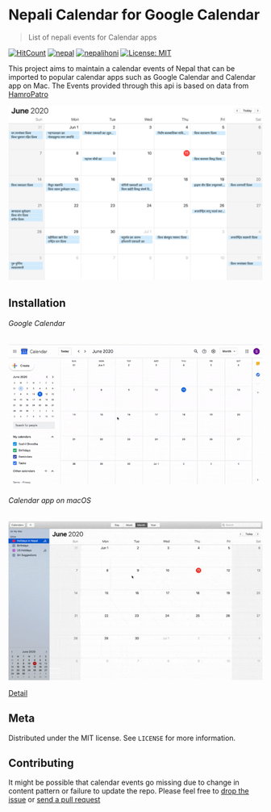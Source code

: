 # Nepali Calendar for Google Calendar
> List of nepali events for Calendar apps

[![HitCount][hits-image]][hits-url]
[![nepal][made-in-Nepal]][repo-url]
[![nepalihoni][Nepali-ho-ni]][repo-url]
[![License: MIT](https://img.shields.io/badge/License-MIT-yellow.svg)](https://opensource.org/licenses/MIT)



This project aims to maintain a calendar events of Nepal that can be imported to popular calendar apps such as Google Calendar and Calendar app on Mac.
The Events provided through this api is based on data from [HamroPatro](https://www.hamropatro.com/)

![](assets/example.png)

## Installation

###### Google Calendar
![](assets/google-calendar.gif)


###### Calendar app on macOS
![](assets/mac-calendar.gif)

[Detail](http://shresthasushil.com.np/NepaliEvents/)

## Meta

Distributed under the MIT license. See ``LICENSE`` for more information.


## Contributing
It might be possible that calendar events go missing due to change in content pattern or failure to update the repo. Please feel free to [drop the issue](https://github.com/SushilShrestha/NepaliEvents/issues) or [send a pull request](https://github.com/SushilShrestha/NepaliEvents/pulls)

<!-- Markdown link & img dfn's -->

[repo-url]: https://github.com/SushilShrestha/NepaliEvents
[hits-image]: http://hits.dwyl.com/SushilShrestha/NepaliEvents.svg
[hits-url]: http://hits.dwyl.com/SushilShrestha/NepaliEvents
[made-in-nepal]: https://img.shields.io/badge/Made%20in-Nepal🇳🇵-green
[Nepali-ho-ni]: https://img.shields.io/badge/%20Nepali%20ho%20ni-garcha-green
